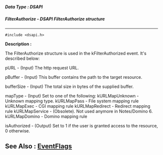##### Data Type : DSAPI
##### FilterAuthorize - DSAPI FilterAuthorize structure
---
```
#include <dsapi.h>
```
**Description :**

The FilterAuthorize structure is used in the kFilterAuthorized event.  It's 
described below:

pURL - (Input)  The http request URL.

pBuffer - (Input)  This buffer contains the path to the target resource.

bufferSize - (Input)  The total size in bytes of the supplied buffer.

mapType - (Input)  Set to one of the following:
kURLMapUnknown - Unknown mapping type.
kURLMapPass - File system mapping rule
kURLMapExec - CGI mapping rule
kURLMapRedirect - Redirect mapping rule
kURLMapService - (Obsolete). Not used anymore in Notes/Domino 6.
kURLMapDomino - Domino mapping rule 

isAuthorized - (Output)  Set to 1 if the user is granted access to the 
resource, 0 otherwise.

**See Also :**
[EventFlags](/domino-c-api-docs/reference/Data/EventFlags)
---
